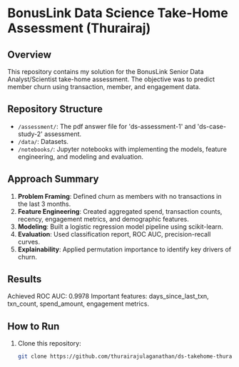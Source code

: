 # BonusLink Data Science Take-Home Assessment (Thurairaj)

## Overview
This repository contains my solution for the BonusLink Senior Data Analyst/Scientist take-home assessment. The objective was to predict member churn using transaction, member, and engagement data.

## Repository Structure
- `/assessment/`: The pdf answer file for 'ds-assessment-1' and 'ds-case-study-2' assessment.
- `/data/`: Datasets.
- `/notebooks/`: Jupyter notebooks with implementing the models, feature engineering, and modeling and evaluation.

## Approach Summary
1. **Problem Framing**: Defined churn as members with no transactions in the last 3 months.
2. **Feature Engineering**: Created aggregated spend, transaction counts, recency, engagement metrics, and demographic features.
3. **Modeling**: Built a logistic regression model pipeline using scikit-learn.
4. **Evaluation**: Used classification report, ROC AUC, precision-recall curves.
5. **Explainability**: Applied permutation importance to identify key drivers of churn.

## Results
Achieved ROC AUC: 0.9978
Important features: days_since_last_txn, txn_count, spend_amount, engagement metrics.

## How to Run
1. Clone this repository:
   ```bash
   git clone https://github.com/thurairajulaganathan/ds-takehome-thurairaj.git
